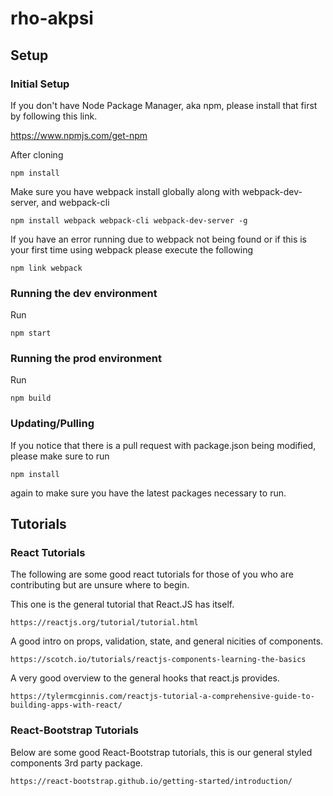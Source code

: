 # rho-akpsi

## Setup

### Initial Setup
If you don't have Node Package Manager, aka npm, please install that first by following this link.

https://www.npmjs.com/get-npm

After cloning

```
npm install
```

Make sure you have webpack install globally along with webpack-dev-server, and webpack-cli

```
npm install webpack webpack-cli webpack-dev-server -g
```

If you have an error running due to webpack not being found or if this is your first time using webpack please execute the following

```
npm link webpack
```

### Running the dev environment

Run

```
npm start
```

### Running the prod environment

Run

```
npm build
```


### Updating/Pulling
If you notice that there is a pull request with package.json being modified, please make sure to run 

```
npm install
```

again to make sure you have the latest packages necessary to run.

## Tutorials

### React Tutorials
The following are some good react tutorials for those of you who are contributing but are unsure where to begin.

This one is the general tutorial that React.JS has itself.

```
https://reactjs.org/tutorial/tutorial.html
```

A good intro on props, validation, state, and general nicities of components.

```
https://scotch.io/tutorials/reactjs-components-learning-the-basics
```

A very good overview to the general hooks that react.js provides.

```
https://tylermcginnis.com/reactjs-tutorial-a-comprehensive-guide-to-building-apps-with-react/
```

### React-Bootstrap Tutorials

Below are some good React-Bootstrap tutorials, this is our general styled components 3rd party package.

```
https://react-bootstrap.github.io/getting-started/introduction/
```
